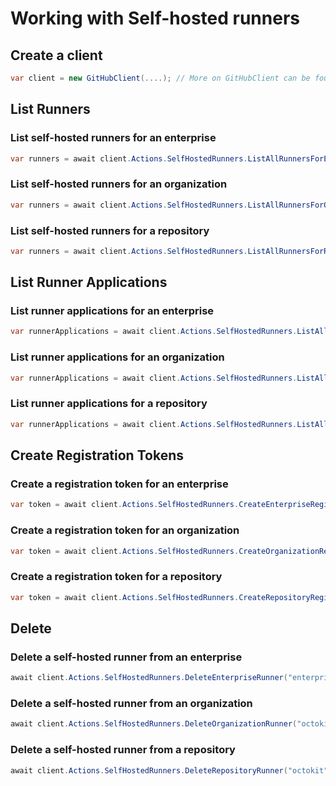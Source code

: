 # Working with Self-hosted runners

## Create a client

```csharp
var client = new GitHubClient(....); // More on GitHubClient can be found in "Getting Started"
```

## List Runners

### List self-hosted runners for an enterprise

```csharp
var runners = await client.Actions.SelfHostedRunners.ListAllRunnersForEnterprise("enterprise");
```

### List self-hosted runners for an organization

```csharp
var runners = await client.Actions.SelfHostedRunners.ListAllRunnersForOrganization("octokit");
```

### List self-hosted runners for a repository

```csharp
var runners = await client.Actions.SelfHostedRunners.ListAllRunnersForRepository("octokit", "octokit.net");
```

## List Runner Applications

### List runner applications for an enterprise

```csharp
var runnerApplications = await client.Actions.SelfHostedRunners.ListAllRunnerApplicationsForEnterprise("enterprise");
```

### List runner applications for an organization

```csharp
var runnerApplications = await client.Actions.SelfHostedRunners.ListAllRunnerApplicationsForOrganization("octokit");
```

### List runner applications for a repository

```csharp
var runnerApplications = await client.Actions.SelfHostedRunners.ListAllRunnerApplicationsForRepository("octokit", "octokit.net");
```

## Create Registration Tokens

### Create a registration token for an enterprise

```csharp
var token = await client.Actions.SelfHostedRunners.CreateEnterpriseRegistrationToken("enterprise");
```

### Create a registration token for an organization

```csharp
var token = await client.Actions.SelfHostedRunners.CreateOrganizationRegistrationToken("octokit");
```

### Create a registration token for a repository

```csharp
var token = await client.Actions.SelfHostedRunners.CreateRepositoryRegistrationToken("octokit", "octokit.net");
```

## Delete

### Delete a self-hosted runner from an enterprise

```csharp
await client.Actions.SelfHostedRunners.DeleteEnterpriseRunner("enterprise", runnerId);
```

### Delete a self-hosted runner from an organization

```csharp
await client.Actions.SelfHostedRunners.DeleteOrganizationRunner("octokit", runnerId);
```

### Delete a self-hosted runner from a repository

```csharp
await client.Actions.SelfHostedRunners.DeleteRepositoryRunner("octokit", "octokit.net", runnerId);
```
